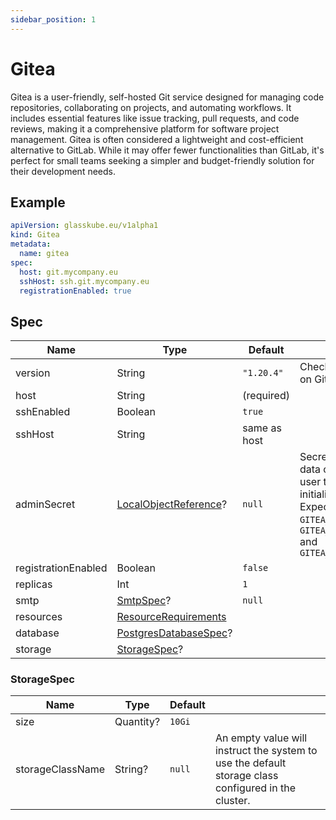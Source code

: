 ```yaml
---
sidebar_position: 1
---
```


# Gitea

Gitea is a user-friendly, self-hosted Git service designed for managing code repositories, collaborating on projects, and automating workflows.
It includes essential features like issue tracking, pull requests, and code reviews, making it a comprehensive platform for software project management.
Gitea is often considered a lightweight and cost-efficient alternative to GitLab.
While it may offer fewer functionalities than GitLab, it's perfect for small teams seeking a simpler and budget-friendly solution for their development needs.

## Example

```yaml title=gitea.yaml
apiVersion: glasskube.eu/v1alpha1
kind: Gitea
metadata:
  name: gitea
spec:
  host: git.mycompany.eu
  sshHost: ssh.git.mycompany.eu
  registrationEnabled: true
```

## Spec

| Name                | Type                                                                                                                    | Default      |                                                                                                                                                                |
|---------------------|-------------------------------------------------------------------------------------------------------------------------|--------------|----------------------------------------------------------------------------------------------------------------------------------------------------------------|
| version             | String                                                                                                                  | `"1.20.4"`   | Check for [releases](https://github.com/go-gitea/gitea/releases) on GitHub.                                                                                    |
| host                | String                                                                                                                  | (required)   |                                                                                                                                                                |
| sshEnabled          | Boolean                                                                                                                 | `true`       |                                                                                                                                                                |
| sshHost             | String                                                                                                                  | same as host |                                                                                                                                                                |
| adminSecret         | [LocalObjectReference](https://kubernetes.io/docs/reference/kubernetes-api/common-definitions/local-object-reference/)? | `null`       | Secret containing data of the admin user to create on pod initialization. Expected keys are `GITEA_ADMIN_USER`, `GITEA_ADMIN_EMAIL` and `GITEA_ADMIN_PASSWORD` |
| registrationEnabled | Boolean                                                                                                                 | `false`      |                                                                                                                                                                |
| replicas            | Int                                                                                                                     | `1`          |                                                                                                                                                                |
| smtp                | [SmtpSpec](./../common/smtp/)?                                                                                          | `null`       |                                                                                                                                                                |
| resources           | [ResourceRequirements](https://kubernetes.io/docs/concepts/configuration/manage-resources-containers/)                  |              |                                                                                                                                                                |
| database            | [PostgresDatabaseSpec](./../common/postgres)?                                                                           |              |                                                                                                                                                                |
| storage | [StorageSpec](#storagespec)?                                                                                            |              |                                                                                                                                                                |
 

### StorageSpec

| Name             | Type      | Default |                                                                                                     |
|------------------|-----------|---------|-----------------------------------------------------------------------------------------------------|
| size             | Quantity? | `10Gi`  |                                                                                                     |
| storageClassName | String?   | `null`   | An empty value will instruct the system to use the default storage class configured in the cluster. |

